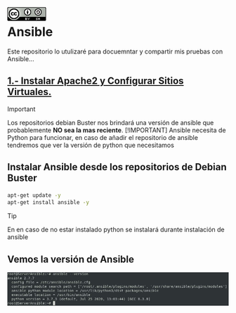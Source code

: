 <img src="./imagenes/MI-LICENCIA88x31.png" style="float: left; margin-right: 10px;" />

# Ansible
Este repositorio lo utulizaré para docuemntar y compartir mis pruebas con Ansible...

## [1.- Instalar Apache2 y Configurar Sitios Virtuales.](./PruebaApache/)
<!-- ## [2.- 
## [3.-  -->



> [!IMPORTANT]
> Los repositorios debian Buster nos brindará una versión de ansible que probablemente **NO sea la mas reciente**.
> [!IMPORTANT]
> Ansible necesita de Python para funcionar, en caso de añadir el repositorio de ansible tendremos que ver la versión de python que necesitamos

## Instalar Ansible desde los repositorios de Debian Buster

```bash
apt-get update -y
apt-get install ansible -y
```

> [!TIP]
> En en caso de no estar instalado python se instalará durante instalación de ansible

## Vemos la versión de Ansible

![version](./imagenes/version.jpg)
